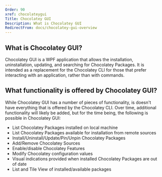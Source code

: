 ```yaml
---
Order: 90
xref: chocolateygui
Title: Chocolatey GUI
Description: What is Chocolatey GUI
RedirectFrom: docs/chocolatey-gui-overview
---
```


## What is Chocolatey GUI?

Chocolatey GUI is a WPF application that allows the installation, uninstallation, updating, and searching for Chocolatey Packages.  It is intended as a replacement for the Chocolatey CLI for those that prefer interacting with an application, rather than with commands.

## What functionality is offered by Chocolatey GUI?

While Chocolatey GUI has a number of pieces of functionality, is doesn't have everything that is offered by the Chocolatey CLI.  Over time, additional functionality will likely be added, but for the time being, the following is possible in Chocolatey GUI:

- List Chocolatey Packages installed on local machine
- List Chocolatey Packages available for installation from remote sources
- Install/Uninstall/Update/Pin/Unpin Chocolatey Packages
- Add/Remove Chocolatey Sources
- Enable/disable Chocolatey Features
- Modify Chocolatey configuration values
- Visual indications provided when installed Chocolatey Packages are out of date
- List and Tile View of installed/available packages
